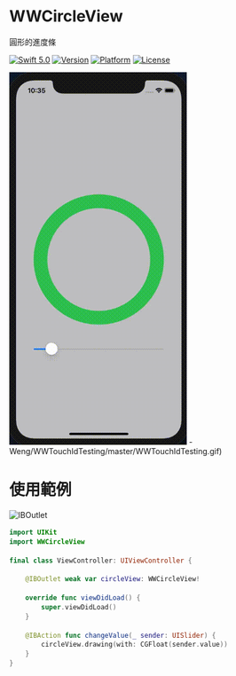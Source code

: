 # WWCircleView
圓形的進度條

[![Swift 5.0](https://img.shields.io/badge/Swift-5.0-orange.svg?style=flat)](https://developer.apple.com/swift/) [![Version](https://img.shields.io/cocoapods/v/WWCircleView.svg?style=flat)](http://cocoapods.org/pods/WWCircleView) [![Platform](https://img.shields.io/cocoapods/p/WWCircleView.svg?style=flat)](http://cocoapods.org/pods/WWCircleView) [![License](https://img.shields.io/cocoapods/l/WWCircleView.svg?style=flat)](http://cocoapods.org/pods/WWCircleView)

![WWCircleView - 圓形的進度條](https://raw.githubusercontent.com/William-Weng/WWCircleView/master/WWCircleView.gif)
-Weng/WWTouchIdTesting/master/WWTouchIdTesting.gif)

# 使用範例
![IBOutlet](https://raw.githubusercontent.com/William-Weng/WWCircleView/master/WWCircleView.png)

```swift
import UIKit
import WWCircleView

final class ViewController: UIViewController {

    @IBOutlet weak var circleView: WWCircleView!

    override func viewDidLoad() {
        super.viewDidLoad()
    }

    @IBAction func changeValue(_ sender: UISlider) {
        circleView.drawing(with: CGFloat(sender.value))
    }
}
```